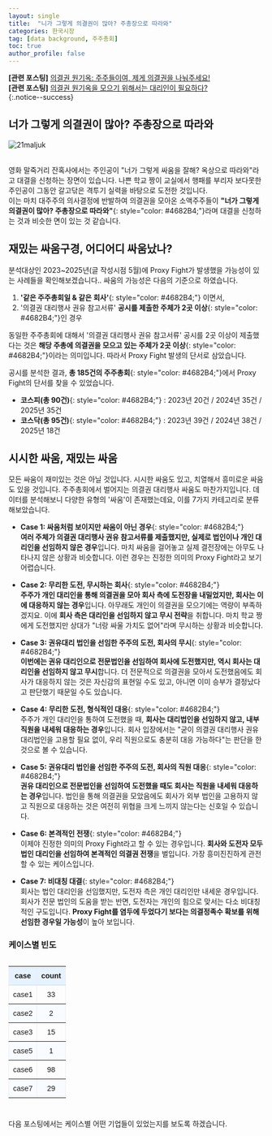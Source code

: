 ```yaml
---
layout: single
title:  "니가 그렇게 의결권이 많아? 주총장으로 따라와"
categories: 한국시장
tag: [data background, 주주총회]
toc: true
author_profile: false
---
```

<head>
  <style>
    table.dataframe {
      white-space: nowrap;     /* 기본적으로 줄바꿈 방지 */
      width: auto;             /* 컨텐츠에 맞게 너비 자동 조정 */
      min-width: 100%;         /* 최소 너비는 컨테이너 크기 */
      max-width: 400%;         /* 최대 너비 제한 400% */
      max-height: 300px;       /* 최대 높이 */
      display: block;          /* 블록 요소로 표시 */
      overflow-x: auto;        /* 가로 스크롤 */
      overflow-y: auto;        /* 세로 스크롤 */
      font-family: Arial, sans-serif;
      font-size: 0.9rem;
      line-height: 20px;
      text-align: center;
      border: 0px !important;
      margin-bottom: 10px;     /* 하단 여백 */
    }

    /* 모든 셀에 대한 기본 스타일 */
    table.dataframe td, 
    table.dataframe th {
      max-width: 400px;        /* 셀 최대 너비 제한 */
      overflow: hidden;        /* 셀 내용 넘침 처리 */
      text-overflow: ellipsis; /* 넘친 텍스트는 말줄임표로 표시 */
      white-space: nowrap;     /* 기본적으로 줄바꿈 방지 */
      box-sizing: border-box;  /* 패딩과 테두리를 너비에 포함 */
    }

    /* 테이블 헤더 스타일 */
    table.dataframe th {
      text-align: center;
      font-weight: bold;
      padding: 8px;
      position: sticky;        /* 헤더 고정 */
      top: 0;                  /* 헤더 고정 위치 */
      background: #e6f2ff;     /* 파스텔 블루 배경색 */
      z-index: 2;              /* 헤더가 컨텐츠 위에 표시되도록 */
      border-bottom: 1px solid #c6d9f1; /* 헤더 하단 경계선 */
      white-space: nowrap !important; /* 헤더는 항상 줄바꿈 없음 */
    }

    /* 헤더 호버 스타일 */
    table.dataframe th:hover {
      background-color: #d0e4ff; /* 호버 시 약간 더 진한 파스텔 블루 */
      white-space: nowrap !important; /* 호버 시에도 줄바꿈 없음 */
      overflow: visible;
      position: relative;
      z-index: 3;
    }

    /* 데이터 셀 스타일 */
    table.dataframe td {
      text-align: center;
      padding: 8px;
      position: relative; /* 호버 효과를 위한 위치 설정 */
    }

    /* 데이터 셀 호버 스타일 - JavaScript로 긴 내용 감지 및 클래스 추가 */
    table.dataframe td.long-content:hover {
      white-space: normal; /* 긴 내용이 있는 셀만 호버 시 줄바꿈 허용 */
      overflow: visible;
      z-index: 1;
      background-color: white; /* 내용이 다른 셀을 가릴 때 배경색 */
      box-shadow: 0 0 5px rgba(0,0,0,0.1); /* 약간의 그림자 효과 */
    }

    /* 일반 셀 호버 스타일 */
    table.dataframe td:not(.long-content):hover {
      white-space: nowrap !important; /* 짧은 내용이 있는 셀은 호버 시에도 줄바꿈 없음 */
    }

    /* 짝수 행 배경색 */
    table.dataframe tr:nth-child(even) {
      background-color: #f8fbff;
    }

    /* 모든 행에 호버 효과 적용 - 우선순위를 높게 설정 */
    table.dataframe tr:hover {
      background-color: #b8d1f3 !important; /* !important로 짝수행 스타일보다 우선 적용 */
    }

    /* 정렬 가능한 헤더에 대한 스타일 추가 */
    table.dataframe th.sortable {
      cursor: pointer;
      position: relative;
      padding-right: 18px; /* 화살표 공간 확보 */
    }
    
    table.dataframe th.sortable::after {
      content: "↕";
      position: absolute;
      right: 5px;
      top: 50%;
      transform: translateY(-50%);
      opacity: 0.5;
    }
    
    table.dataframe th.sortable.asc::after {
      content: "↑";
      opacity: 1;
    }
    
    table.dataframe th.sortable.desc::after {
      content: "↓";
      opacity: 1;
    }

    .output_prompt {
      overflow: auto;
      font-size: 0.9rem;
      line-height: 1.45;
      border-radius: 0.3rem;
      -webkit-overflow-scrolling: touch;
      padding: 0.8rem;
      margin-top: 0;
      margin-bottom: 15px;
      font: 1rem Consolas, "Liberation Mono", Menlo, Courier, monospace;
      color: $code-text-color;
      border: solid 1px $border-color;
      border-radius: 0.3rem;
      word-break: normal;
      white-space: pre;
    }

    .dataframe tbody tr th:only-of-type {
        vertical-align: middle;
    }

    .dataframe tbody tr th {
        vertical-align: top;
    }

    .dataframe thead th {
        text-align: center !important;
        padding: 8px;
    }

    .page__content p {
        margin: 0 0 10px !important;
    }


    .page__content p > strong {
      font-size: 1.0rem !important;
    }

    .notice--success {
    font-size: 1.2rem !important; 
    }

    .notice--info {
    font-size: 1.2rem !important; 
    }

    .notice--warning {
    font-size: 1.0rem !important;
    }
  </style>
  
  <!-- 테이블 정렬을 위한 JavaScript 추가 -->
  <script>
    document.addEventListener('DOMContentLoaded', function() {
      // 모든 dataframe 테이블의 헤더에 정렬 기능 추가
      const tables = document.querySelectorAll('table.dataframe');
      
      tables.forEach(function(table) {
        const headers = table.querySelectorAll('thead th');
        
        // 긴 내용이 있는 셀 감지하여 클래스 추가
        const dataCells = table.querySelectorAll('tbody td');
        dataCells.forEach(function(cell) {
          // 셀의 실제 내용 길이와 표시 너비 비교
          const cellContent = cell.textContent;
          
          // 임시 요소를 만들어 내용 너비 측정
          const tempSpan = document.createElement('span');
          tempSpan.style.visibility = 'hidden';
          tempSpan.style.position = 'absolute';
          tempSpan.style.whiteSpace = 'nowrap';
          tempSpan.style.font = window.getComputedStyle(cell).font;
          tempSpan.textContent = cellContent;
          document.body.appendChild(tempSpan);
          
          // 내용 너비가 셀 최대 너비(400px)를 초과하면 long-content 클래스 추가
          const contentWidth = tempSpan.getBoundingClientRect().width;
          if (contentWidth > 380) { // 약간의 여유 제공 (400px - 패딩)
            cell.classList.add('long-content');
          }
          
          // 임시 요소 제거
          document.body.removeChild(tempSpan);
        });
        
        headers.forEach(function(header, index) {
          // 헤더에 정렬 가능 클래스 추가
          header.classList.add('sortable');
          
          // 헤더 클릭 이벤트 리스너 추가
          header.addEventListener('click', function() {
            const isAsc = this.classList.contains('asc');
            const direction = isAsc ? 'desc' : 'asc';
            
            // 모든 헤더에서 정렬 클래스 제거
            headers.forEach(h => {
              h.classList.remove('asc', 'desc');
            });
            
            // 클릭된 헤더에 정렬 방향 클래스 추가
            this.classList.add(direction);
            
            // 테이블 정렬 실행
            sortTable(table, index, direction);
          });
        });
      });
      
      // 테이블 정렬 함수
      function sortTable(table, colIndex, direction) {
        const tbody = table.querySelector('tbody');
        if (!tbody) return; // tbody가 없으면 중단
        
        const rows = Array.from(tbody.querySelectorAll('tr'));
        
        // 행 정렬
        rows.sort(function(rowA, rowB) {
          // 현재 열의 셀 가져오기
          const cellsA = rowA.querySelectorAll('td, th');
          const cellsB = rowB.querySelectorAll('td, th');
          
          // index 범위 확인
          if (colIndex >= cellsA.length || colIndex >= cellsB.length) return 0;
          
          const cellA = cellsA[colIndex].textContent.trim();
          const cellB = cellsB[colIndex].textContent.trim();
          
          // 날짜 형식 확인 (YYYY-MM-DD 또는 YYYY/MM/DD)
          const dateRegex = /^(\d{4}[-\/]\d{2}[-\/]\d{2}|\d{2}[-\/]\d{2}[-\/]\d{4})$/;
          if (dateRegex.test(cellA) && dateRegex.test(cellB)) {
            const dateA = new Date(cellA);
            const dateB = new Date(cellB);
            return direction === 'asc' ? dateA - dateB : dateB - dateA;
          }
          
          // 숫자인 경우 숫자 정렬
          if (!isNaN(parseFloat(cellA)) && !isNaN(parseFloat(cellB))) {
            return direction === 'asc' 
              ? parseFloat(cellA) - parseFloat(cellB)
              : parseFloat(cellB) - parseFloat(cellA);
          }
          
          // 일반 문자열 정렬
          return direction === 'asc'
            ? cellA.localeCompare(cellB)
            : cellB.localeCompare(cellA);
        });
        
        // 정렬된 행을 테이블에 다시 추가
        rows.forEach(function(row) {
          tbody.appendChild(row);
        });
        
        // 정렬 후 다시 길이 검사 (필요한 경우)
        const dataCells = table.querySelectorAll('tbody td');
        dataCells.forEach(function(cell) {
          if (!cell.classList.contains('long-content')) return;
          
          // 셀 내용이 여전히 길면 long-content 클래스 유지, 아니면 제거
          const cellContent = cell.textContent;
          const tempSpan = document.createElement('span');
          tempSpan.style.visibility = 'hidden';
          tempSpan.style.position = 'absolute';
          tempSpan.style.whiteSpace = 'nowrap';
          tempSpan.style.font = window.getComputedStyle(cell).font;
          tempSpan.textContent = cellContent;
          document.body.appendChild(tempSpan);
          
          const contentWidth = tempSpan.getBoundingClientRect().width;
          if (contentWidth <= 380) {
            cell.classList.remove('long-content');
          }
          
          document.body.removeChild(tempSpan);
        });
      }
    });
  </script>
</head>

**[관련 포스팅]** [의결권 원기옥: 주주들이여, 제게 의결권을 나눠주세요!](https://beaten-by-the-market.github.io/%ED%95%9C%EA%B5%AD%EC%8B%9C%EC%9E%A5/proxy/)<br>
**[관련 포스팅]** [의결권 원기옥을 모으기 위해서는 대리인이 필요하다?](https://beaten-by-the-market.github.io/%ED%95%9C%EA%B5%AD%EC%8B%9C%EC%9E%A5/proxy_agents1/)<br>
{:.notice--success}


## 너가 그렇게 의결권이 많아? 주총장으로 따라와
![21maljuk]({{site.url}}/assets/images/2025-05-15-proxy/21maljuk.png)<br><br>

영화 말죽거리 잔혹사에서는 주인공이 "너가 그렇게 싸움을 잘해? 옥상으로 따라와"라고 대결을 신청하는 장면이 있습니다. 나쁜 학교 짱이 교실에서 행패를 부리자 보다못한 주인공이 그동안 갈고닦은 격투기 실력을 바탕으로 도전한 것입니다.<br>
이는 마치 대주주의 의사결정에 반발하여 의결권을 모아온 소액주주들이 **"너가 그렇게 의결권이 많아? 주총장으로 따라와"**{: style="color: #4682B4;"}라며 대결을 신청하는 것과 비슷한 면이 있는 것 같습니다.


## 재밌는 싸움구경, 어디어디 싸움났나?
분석대상인 2023~2025년(글 작성시점 5월)에 Proxy Fight가 발생했을 가능성이 있는 사례들을 확인해보겠습니다.. 싸움의 가능성은 다음의 기준으로 하였습니다.
1. **'같은 주주총회일 & 같은 회사'**{: style="color: #4682B4;"} 이면서, 
2. '의결권 대리행사 권유 참고서류' **공시를 제출한 주체가 2곳 이상**{: style="color: #4682B4;"}인 경우


동일한 주주총회에 대해서 '의결권 대리행사 권유 참고서류' 공시를 2곳 이상이 제출했다는 것은 **해당 주총에 의결권을 모으고 있는 주체가 2곳 이상**{: style="color: #4682B4;"}이라는 의미입니다. 따라서 Proxy Fight 발생의 단서로 삼았습니다.


공시를 분석한 결과, **총 185건의 주주총회**{: style="color: #4682B4;"}에서 Proxy Fight의 단서를 찾을 수 있었습니다.<br>
* **코스피(총 90건)**{: style="color: #4682B4;"} : 2023년 20건 / 2024년 35건 / 2025년 35건
* **코스닥(총 95건)**{: style="color: #4682B4;"} : 2023년 39건 / 2024년 38건 / 2025년 18건


## 시시한 싸움, 재밌는 싸움
모든 싸움이 재미있는 것은 아닐 것입니다. 시시한 싸움도 있고, 치열해서 흥미로운 싸움도 있을 것입니다. 주주총회에서 벌어지는 의결권 대리행사 싸움도 마찬가지입니다. 데이터를 분석해보니 다양한 유형의 '싸움'이 존재했는데요, 이를 7가지 카테고리로 분류해보았습니다.<br>

* **Case 1: 싸움처럼 보이지만 싸움이 아닌 경우**{: style="color: #4682B4;"}<br>
**여러 주체가 의결권 대리행사 권유 참고서류를 제출했지만, 실제로 법인이나 개인 대리인을 선임하지 않은 경우**입니다. 마치 싸움을 걸어놓고 실제 결전장에는 아무도 나타나지 않은 상황과 비슷합니다. 이런 경우는 진정한 의미의 Proxy Fight라고 보기 어렵습니다.

* **Case 2: 무리한 도전, 무시하는 회사**{: style="color: #4682B4;"}<br>
**주주가 개인 대리인을 통해 의결권을 모아 회사 측에 도전장을 내밀었지만, 회사는 이에 대응하지 않는 경우**입니다. 아무래도 개인이 의결권을 모으기에는 역량이 부족하겠지요. 이에 **회사 측은 대리인을 선임하지 않고 무시 전략**을 취합니다. 마치 학교 짱에게 도전했지만 상대가 "너랑 싸울 가치도 없어"라며 무시하는 상황과 비슷합니다.

* **Case 3: 권유대리 법인을 선임한 주주의 도전, 회사의 무시**{: style="color: #4682B4;"}<br>
**이번에는 권유 대리인으로 전문법인을 선임하여 회사에 도전했지만, 역시 회사는 대리인을 선임하지 않고 무시**합니다. 더 전문적으로 의결권을 모아서 도전했음에도 회사가 대응하지 않는 것은 자신감의 표현일 수도 있고, 아니면 이미 승부가 결정났다고 판단했기 때문일 수도 있습니다.

* **Case 4: 무리한 도전, 형식적인 대응**{: style="color: #4682B4;"}<br>
주주가 개인 대리인을 통하여 도전했을 때, **회사는 대리법인을 선임하지 않고, 내부 직원을 내세워 대응하는 경우**입니다. 회사 입장에서는 "굳이 의결권 대리행사 권유 대리법인을 고용할 필요 없이, 우리 직원으로도 충분히 대응 가능하다"는 판단을 한 것으로 볼 수 있습니다.

* **Case 5: 권유대리 법인을 선임한 주주의 도전, 회사의 직원 대응**{: style="color: #4682B4;"}<br>
**권유 대리인으로 전문법인을 선임하여 도전했을 때도 회사는 직원을 내세워 대응하는 경우**입니다. 법인을 통해 의결권을 모았음에도 회사가 외부 법인을 고용하지 않고 직원으로 대응하는 것은 여전히 위협을 크게 느끼지 않는다는 신호일 수 있습니다.

* **Case 6: 본격적인 전쟁**{: style="color: #4682B4;"}<br>
이제야 진정한 의미의 Proxy Fight라고 할 수 있는 경우입니다. **회사와 도전자 모두 법인 대리인을 선임하여 본격적인 의결권 전쟁**을 벌입니다. 가장 흥미진진하게 관전할 수 있는 케이스입니다.

* **Case 7: 비대칭 대결**{: style="color: #4682B4;"}<br>
회사는 법인 대리인을 선임했지만, 도전자 측은 개인 대리인만 내세운 경우입니다. 회사가 전문 법인의 도움을 받는 반면, 도전자는 개인의 힘으로 맞서는 다소 비대칭적인 구도입니다. **Proxy Fight를 염두에 두었다기 보다는 의결정족수 확보를 위해 선임한 경우일 가능성**이 높아 보입니다.

### 케이스별 빈도

<pre>
<table border="1" class="dataframe dataframe">  
  <thead>  
    <tr style="text-align: right;">  
      <th>case</th>  
      <th>count</th>  
    </tr>  
  </thead>  
  <tbody>  
    <tr>  
      <td>case1</td>  
      <td>33</td>  
    </tr>  
    <tr>  
      <td>case2</td>  
      <td>2</td>  
    </tr>  
    <tr>  
      <td>case3</td>  
      <td>15</td>  
    </tr>  
    <tr>  
      <td>case5</td>  
      <td>1</td>  
    </tr>  
    <tr>  
      <td>case6</td>  
      <td>98</td>  
    </tr>  
    <tr>  
      <td>case7</td>  
      <td>29</td>  
    </tr>  
  </tbody>  
</table>
</pre>


다음 포스팅에서는 케이스별 어떤 기업들이 있었는지를 보도록 하겠습니다.